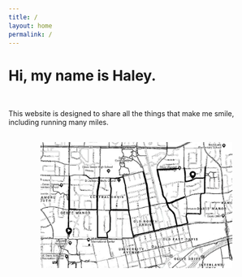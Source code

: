 ```yaml
---
title: /
layout: home
permalink: /
---
```



# Hi, my name is Haley.
<br>

This website is designed to share all the things that make me smile, including running many miles.

<br>

<img style = "width: 75%; height: 75%; display: block; margin-left: auto; margin-right: auto; " src="./GPSart.jpg"  alt="GPS Art"  />
